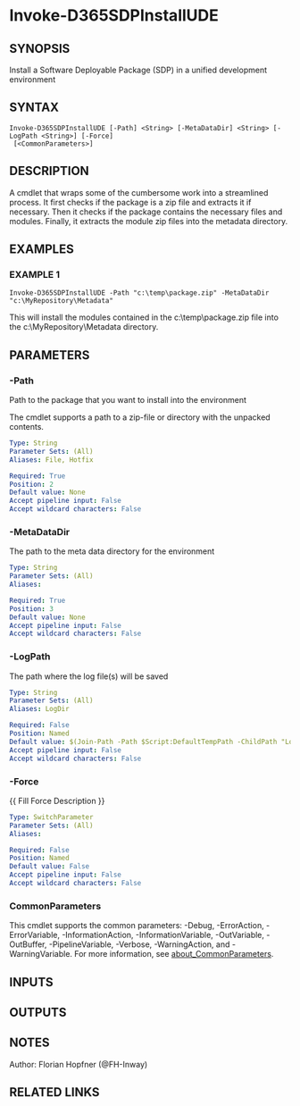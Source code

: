 ﻿---
external help file: d365fo.tools-help.xml
Module Name: d365fo.tools
online version:
schema: 2.0.0
---

# Invoke-D365SDPInstallUDE

## SYNOPSIS
Install a Software Deployable Package (SDP) in a unified development environment

## SYNTAX

```
Invoke-D365SDPInstallUDE [-Path] <String> [-MetaDataDir] <String> [-LogPath <String>] [-Force]
 [<CommonParameters>]
```

## DESCRIPTION
A cmdlet that wraps some of the cumbersome work into a streamlined process.
It first checks if the package is a zip file and extracts it if necessary.
Then it checks if the package contains the necessary files and modules.
Finally, it extracts the module zip files into the metadata directory.

## EXAMPLES

### EXAMPLE 1
```
Invoke-D365SDPInstallUDE -Path "c:\temp\package.zip" -MetaDataDir "c:\MyRepository\Metadata"
```

This will install the modules contained in the c:\temp\package.zip file into the c:\MyRepository\Metadata directory.

## PARAMETERS

### -Path
Path to the package that you want to install into the environment

The cmdlet supports a path to a zip-file or directory with the unpacked contents.

```yaml
Type: String
Parameter Sets: (All)
Aliases: File, Hotfix

Required: True
Position: 2
Default value: None
Accept pipeline input: False
Accept wildcard characters: False
```

### -MetaDataDir
The path to the meta data directory for the environment

```yaml
Type: String
Parameter Sets: (All)
Aliases:

Required: True
Position: 3
Default value: None
Accept pipeline input: False
Accept wildcard characters: False
```

### -LogPath
The path where the log file(s) will be saved

```yaml
Type: String
Parameter Sets: (All)
Aliases: LogDir

Required: False
Position: Named
Default value: $(Join-Path -Path $Script:DefaultTempPath -ChildPath "Logs\SdpInstall")
Accept pipeline input: False
Accept wildcard characters: False
```

### -Force
{{ Fill Force Description }}

```yaml
Type: SwitchParameter
Parameter Sets: (All)
Aliases:

Required: False
Position: Named
Default value: False
Accept pipeline input: False
Accept wildcard characters: False
```

### CommonParameters
This cmdlet supports the common parameters: -Debug, -ErrorAction, -ErrorVariable, -InformationAction, -InformationVariable, -OutVariable, -OutBuffer, -PipelineVariable, -Verbose, -WarningAction, and -WarningVariable. For more information, see [about_CommonParameters](http://go.microsoft.com/fwlink/?LinkID=113216).

## INPUTS

## OUTPUTS

## NOTES
Author: Florian Hopfner (@FH-Inway)

## RELATED LINKS
